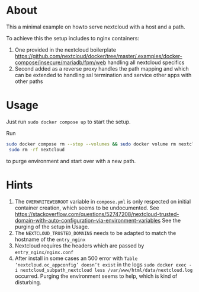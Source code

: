 # About
This a minimal example on howto serve nextcloud with a host and a path.

To achieve this the setup includes to nginx containers:
1. One provided in the nextcloud boilerplate
https://github.com/nextcloud/docker/tree/master/.examples/docker-compose/insecure/mariadb/fpm/web
handling all nextcloud specifics
2. Second added as a reverse proxy handles the path mapping and which can be extended to handling ssl termination
and service other apps with other paths

# Usage
Just run ```sudo docker compose up``` to start the setup.

Run
```bash
sudo docker compose rm --stop --volumes && sudo docker volume rm nextcloud_docker_subpath_mariadb &&
 sudo rm -rf nextcloud
```
to purge environment and start over with a new path.

# Hints
1. The ```OVERWRITEWEBROOT``` variable in ```compose.yml``` is only respected on initial container
creation, which seems to be undocumented. See
https://stackoverflow.com/questions/52747208/nextcloud-trusted-domain-with-auto-configuration-via-environment-variables
See the purging of the setup in Usage.
3. The ```NEXTCLOUD_TRUSTED_DOMAINS``` needs to be adapted to match the hostname of the ```entry_nginx```
3. Nextcloud requires the headers which are passed by ```entry_nginx/nginx.conf```
4. After install in some cases an 500 error with ```Table ‘nextcloud.oc_appconfig’ doesn’t exist``` in the logs
```sudo docker exec -i nextcloud_subpath_nextcloud less /var/www/html/data/nextcloud.log``` occurred. Purging the
environment seems to help, which is kind of disturbing.



      